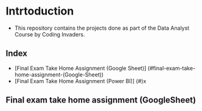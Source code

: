 # Intrtoduction
- This repository contains the projects done as part of the Data Analyst Course by Coding Invaders.


## Index
- [Final Exam Take Home Assignment (Google Sheet)] (#final-exam-take-home-assignment-(Google-Sheet))
- [Final Exam Take Home Assignment (Power BI)] (#)x 


## Final exam take home assignment (GoogleSheet)